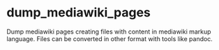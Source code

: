 dump_mediawiki_pages
====================

Dump mediawiki pages creating files with content in mediawiki markup language. Files can be converted in other format with tools like pandoc.
